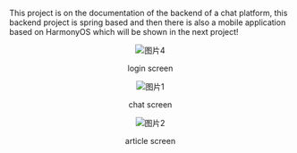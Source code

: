 This project is on the documentation of the backend of a chat platform, this backend project is spring based and then there is also a mobile application based on HarmonyOS which will be shown in the next project!
<div align=center>
  
 ![图片4](https://github.com/user-attachments/assets/e070db40-ed44-44be-ab67-0abfeded62d2) 
<p align="center">login screen</p>

![图片1](https://github.com/user-attachments/assets/63d9500c-d87f-49f9-980b-539ac551fe9d) 
<p align="center">chat screen</p>

![图片2](https://github.com/user-attachments/assets/7bfbf7f2-2326-4161-910d-43eaba4e29c7) 
<p align="center">article screen</p>
</div>
